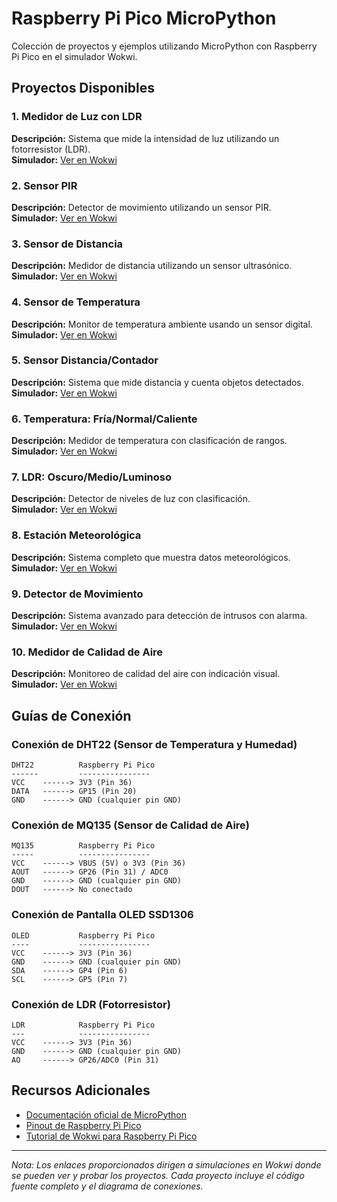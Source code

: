 # Raspberry Pi Pico MicroPython

Colección de proyectos y ejemplos utilizando MicroPython con Raspberry Pi Pico en el simulador Wokwi.

## Proyectos Disponibles

### 1. Medidor de Luz con LDR
**Descripción:** Sistema que mide la intensidad de luz utilizando un fotorresistor (LDR).  
**Simulador:** [Ver en Wokwi](https://wokwi.com/projects/431500465856806913)


### 2. Sensor PIR
**Descripción:** Detector de movimiento utilizando un sensor PIR.  
**Simulador:** [Ver en Wokwi](https://wokwi.com/projects/431501164265124865)


### 3. Sensor de Distancia
**Descripción:** Medidor de distancia utilizando un sensor ultrasónico.  
**Simulador:** [Ver en Wokwi](https://wokwi.com/projects/431501918493400065)


### 4. Sensor de Temperatura
**Descripción:** Monitor de temperatura ambiente usando un sensor digital.  
**Simulador:** [Ver en Wokwi](https://wokwi.com/projects/431500977049188353)


### 5. Sensor Distancia/Contador
**Descripción:** Sistema que mide distancia y cuenta objetos detectados.  
**Simulador:** [Ver en Wokwi](https://wokwi.com/projects/431514282076962817)

### 6. Temperatura: Fría/Normal/Caliente
**Descripción:** Medidor de temperatura con clasificación de rangos.  
**Simulador:** [Ver en Wokwi](https://wokwi.com/projects/431514896794216449)


### 7. LDR: Oscuro/Medio/Luminoso
**Descripción:** Detector de niveles de luz con clasificación.  
**Simulador:** [Ver en Wokwi](https://wokwi.com/projects/431541410940085249)


### 8. Estación Meteorológica
**Descripción:** Sistema completo que muestra datos meteorológicos.  
**Simulador:** [Ver en Wokwi](https://wokwi.com/projects/431543937245718529)


### 9. Detector de Movimiento
**Descripción:** Sistema avanzado para detección de intrusos con alarma.  
**Simulador:** [Ver en Wokwi](https://wokwi.com/projects/431544346475665409)


### 10. Medidor de Calidad de Aire
**Descripción:** Monitoreo de calidad del aire con indicación visual.  
**Simulador:** [Ver en Wokwi](https://wokwi.com/projects/431545464361765889)


## Guías de Conexión

### Conexión de DHT22 (Sensor de Temperatura y Humedad)
```
DHT22          Raspberry Pi Pico
------         ----------------
VCC    ------> 3V3 (Pin 36)
DATA   ------> GP15 (Pin 20)
GND    ------> GND (cualquier pin GND)
```

### Conexión de MQ135 (Sensor de Calidad de Aire)
```
MQ135          Raspberry Pi Pico
-----          ----------------
VCC    ------> VBUS (5V) o 3V3 (Pin 36)
AOUT   ------> GP26 (Pin 31) / ADC0
GND    ------> GND (cualquier pin GND)
DOUT   ------> No conectado
```

### Conexión de Pantalla OLED SSD1306
```
OLED           Raspberry Pi Pico
----           ----------------
VCC    ------> 3V3 (Pin 36)
GND    ------> GND (cualquier pin GND)
SDA    ------> GP4 (Pin 6)
SCL    ------> GP5 (Pin 7)
```

### Conexión de LDR (Fotorresistor)
```
LDR            Raspberry Pi Pico
---            ----------------
VCC    ------> 3V3 (Pin 36)
GND    ------> GND (cualquier pin GND)
AO     ------> GP26/ADC0 (Pin 31)
```

## Recursos Adicionales

- [Documentación oficial de MicroPython](https://docs.micropython.org/)
- [Pinout de Raspberry Pi Pico](https://datasheets.raspberrypi.com/pico/Pico-R3-A4-Pinout.pdf)
- [Tutorial de Wokwi para Raspberry Pi Pico](https://docs.wokwi.com/guides/raspberry-pi-pico)

---

*Nota: Los enlaces proporcionados dirigen a simulaciones en Wokwi donde se pueden ver y probar los proyectos. Cada proyecto incluye el código fuente completo y el diagrama de conexiones.*
